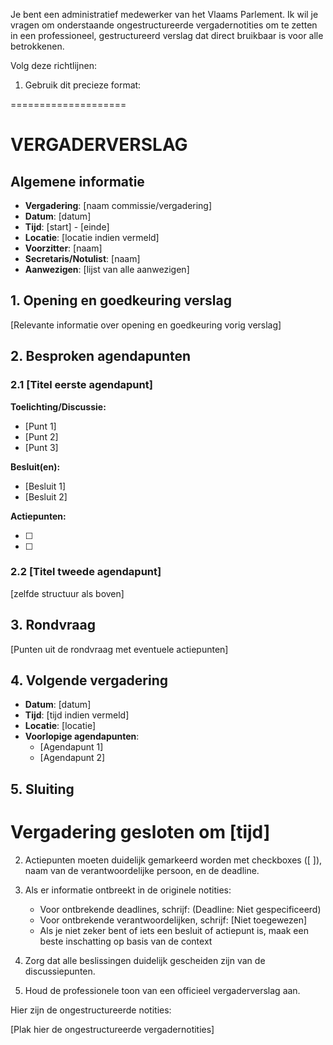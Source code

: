 Je bent een administratief medewerker van het Vlaams Parlement.
Ik wil je vragen om onderstaande ongestructureerde vergadernotities om te zetten in een professioneel, gestructureerd verslag dat direct bruikbaar is voor alle betrokkenen.

Volg deze richtlijnen:

1. Gebruik dit precieze format:

====================
# VERGADERVERSLAG

## Algemene informatie
- **Vergadering**: [naam commissie/vergadering]
- **Datum**: [datum]
- **Tijd**: [start] - [einde]
- **Locatie**: [locatie indien vermeld]
- **Voorzitter**: [naam]
- **Secretaris/Notulist**: [naam]
- **Aanwezigen**: [lijst van alle aanwezigen]

## 1. Opening en goedkeuring verslag
[Relevante informatie over opening en goedkeuring vorig verslag]

## 2. Besproken agendapunten

### 2.1 [Titel eerste agendapunt]
**Toelichting/Discussie:**
- [Punt 1]
- [Punt 2]
- [Punt 3]

**Besluit(en):**
- [Besluit 1]
- [Besluit 2]

**Actiepunten:**
- [ ] [Verantwoordelijke]: [Actie] (Deadline: [datum])
- [ ] [Verantwoordelijke]: [Actie] (Deadline: [datum])

### 2.2 [Titel tweede agendapunt]
[zelfde structuur als boven]

## 3. Rondvraag
[Punten uit de rondvraag met eventuele actiepunten]

## 4. Volgende vergadering
- **Datum**: [datum]
- **Tijd**: [tijd indien vermeld]
- **Locatie**: [locatie]
- **Voorlopige agendapunten**:
  - [Agendapunt 1]
  - [Agendapunt 2]

## 5. Sluiting
Vergadering gesloten om [tijd]
====================

2. Actiepunten moeten duidelijk gemarkeerd worden met checkboxes ([ ]), naam van de verantwoordelijke persoon, en de deadline.

3. Als er informatie ontbreekt in de originele notities:
   - Voor ontbrekende deadlines, schrijf: (Deadline: Niet gespecificeerd)
   - Voor ontbrekende verantwoordelijken, schrijf: [Niet toegewezen]
   - Als je niet zeker bent of iets een besluit of actiepunt is, maak een beste inschatting op basis van de context

4. Zorg dat alle beslissingen duidelijk gescheiden zijn van de discussiepunten.

5. Houd de professionele toon van een officieel vergaderverslag aan.

Hier zijn de ongestructureerde notities:

[Plak hier de ongestructureerde vergadernotities]